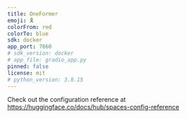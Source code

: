```yaml
---
title: OneFormer
emoji: 🎗️
colorFrom: red
colorTo: blue
sdk: docker
app_port: 7860
# sdk_version: docker
# app_file: gradio_app.py
pinned: false
license: mit
# python_version: 3.8.15
---
```


Check out the configuration reference at https://huggingface.co/docs/hub/spaces-config-reference
